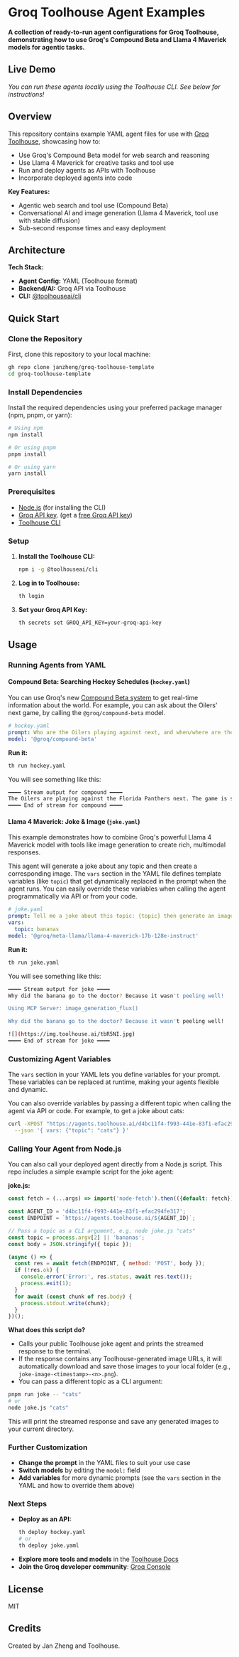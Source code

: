 # Groq Toolhouse Agent Examples

**A collection of ready-to-run agent configurations for Groq Toolhouse, demonstrating how to use Groq's Compound Beta and Llama 4 Maverick models for agentic tasks.**

## Live Demo

*You can run these agents locally using the Toolhouse CLI. See below for instructions!*

## Overview

This repository contains example YAML agent files for use with [Groq Toolhouse](https://toolhouse.ai/), showcasing how to:
- Use Groq's Compound Beta model for web search and reasoning
- Use Llama 4 Maverick for creative tasks and tool use
- Run and deploy agents as APIs with Toolhouse
- Incorporate deployed agents into code

**Key Features:**
- Agentic web search and tool use (Compound Beta)
- Conversational AI and image generation (Llama 4 Maverick, tool use with stable diffusion)
- Sub-second response times and easy deployment

## Architecture

**Tech Stack:**
- **Agent Config:** YAML (Toolhouse format)
- **Backend/AI:** Groq API via Toolhouse
- **CLI:** [@toolhouseai/cli](https://www.npmjs.com/package/@toolhouseai/cli)


## Quick Start

### Clone the Repository

First, clone this repository to your local machine:

```bash
gh repo clone janzheng/groq-toolhouse-template
cd groq-toolhouse-template
```

### Install Dependencies

Install the required dependencies using your preferred package manager (npm, pnpm, or yarn):

```bash
# Using npm
npm install

# Or using pnpm
pnpm install

# Or using yarn
yarn install
```

### Prerequisites
- [Node.js](https://nodejs.org/) (for installing the CLI)
- [Groq API key](https://console.groq.com/keys). (get a [free Groq API key](https://console.groq.com/keys))
- [Toolhouse CLI](https://www.npmjs.com/package/@toolhouseai/cli)

### Setup

1. **Install the Toolhouse CLI:**
   ```bash
   npm i -g @toolhouseai/cli
   ```
2. **Log in to Toolhouse:**
   ```bash
   th login
   ```
3. **Set your Groq API Key:**
   ```bash
   th secrets set GROQ_API_KEY=your-groq-api-key
   ```

## Usage

### Running Agents from YAML

#### Compound Beta: Searching Hockey Schedules (`hockey.yaml`)

You can use Groq's new [Compound Beta system](https://console.groq.com/docs/agentic-tooling/compound-beta) to get real-time information about the world. For example, you can ask about the Oilers' next game, by calling the `@groq/compound-beta` model.

```yaml
# hockey.yaml
prompt: Who are the Oilers playing against next, and when/where are they playing?
model: '@groq/compound-beta'
```

**Run it:**
```bash
th run hockey.yaml
```

You will see something like this:
```bash
━━━━ Stream output for compound ━━━━
The Oilers are playing against the Florida Panthers next. The game is scheduled for June 12, 2025, at Amerant Bank Arena.
━━━━ End of stream for compound ━━━━
```

#### Llama 4 Maverick: Joke & Image (`joke.yaml`)
This example demonstrates how to combine Groq's powerful Llama 4 Maverick model with tools like image generation to create rich, multimodal responses.

This agent will generate a joke about any topic and then create a corresponding image. The `vars` section in the YAML file defines template variables (like `topic`) that get dynamically replaced in the prompt when the agent runs. You can easily override these variables when calling the agent programmatically via API or from your code.

```yaml
# joke.yaml
prompt: Tell me a joke about this topic: {topic} then generate an image!
vars:
  topic: bananas
model: '@groq/meta-llama/llama-4-maverick-17b-128e-instruct'
```

**Run it:**
```bash
th run joke.yaml
```

You will see something like this:
```bash
━━━━ Stream output for joke ━━━━
Why did the banana go to the doctor? Because it wasn't peeling well!

Using MCP Server: image_generation_flux()

Why did the banana go to the doctor? Because it wasn't peeling well!

![](https://img.toolhouse.ai/tbR5NI.jpg)
━━━━ End of stream for joke ━━━━
```

### Customizing Agent Variables

The `vars` section in your YAML lets you define variables for your prompt. These variables can be replaced at runtime, making your agents flexible and dynamic.

You can also override variables by passing a different topic when calling the agent via API or code. For example, to get a joke about cats:

```bash
curl -XPOST "https://agents.toolhouse.ai/d4bc11f4-f993-441e-83f1-efac294fe317" \
  --json '{ vars: {"topic": "cats"} }'
```

### Calling Your Agent from Node.js

You can also call your deployed agent directly from a Node.js script. This repo includes a simple example script for the joke agent:

**joke.js:**
```js
const fetch = (...args) => import('node-fetch').then(({default: fetch}) => fetch(...args));

const AGENT_ID = 'd4bc11f4-f993-441e-83f1-efac294fe317';
const ENDPOINT = `https://agents.toolhouse.ai/${AGENT_ID}`;

// Pass a topic as a CLI argument, e.g. node joke.js "cats"
const topic = process.argv[2] || 'bananas';
const body = JSON.stringify({ topic });

(async () => {
  const res = await fetch(ENDPOINT, { method: 'POST', body });
  if (!res.ok) {
    console.error('Error:', res.status, await res.text());
    process.exit(1);
  }
  for await (const chunk of res.body) {
    process.stdout.write(chunk);
  }
})();
```

**What does this script do?**
- Calls your public Toolhouse joke agent and prints the streamed response to the terminal.
- If the response contains any Toolhouse-generated image URLs, it will automatically download and save those images to your local folder (e.g., `joke-image-<timestamp>-<n>.png`).
- You can pass a different topic as a CLI argument:

```bash
pnpm run joke -- "cats"
# or
node joke.js "cats"
```

This will print the streamed response and save any generated images to your current directory.

### Further Customization
- **Change the prompt** in the YAML files to suit your use case
- **Switch models** by editing the `model:` field
- **Add variables** for more dynamic prompts (see the `vars` section in the YAML and how to override them above)

### Next Steps
- **Deploy as an API:**
  ```bash
  th deploy hockey.yaml
  # or
  th deploy joke.yaml
  ```
- **Explore more tools and models** in the [Toolhouse Docs](https://docs.toolhouse.ai/)
- **Join the Groq developer community**: [Groq Console](https://console.groq.com)

## License
MIT

## Credits
Created by Jan Zheng and Toolhouse.
